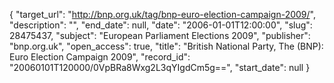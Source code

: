 {
  "target_url": "http://bnp.org.uk/tag/bnp-euro-election-campaign-2009/", 
  "description": "", 
  "end_date": null, 
  "date": "2006-01-01T12:00:00", 
  "slug": 28475437, 
  "subject": "European Parliament Elections 2009", 
  "publisher": "bnp.org.uk", 
  "open_access": true, 
  "title": "British National Party, The (BNP): Euro Election Campaign 2009", 
  "record_id": "20060101T120000/0VpBRa8Wxg2L3qYIgdCm5g==", 
  "start_date": null
}


